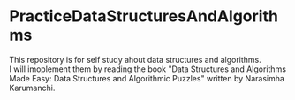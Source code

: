 # PracticeDataStructuresAndAlgorithms

This repository is for self study ahout data structures and algorithms.  
I will imoplement them by reading the book "Data Structures and Algorithms Made Easy: Data Structures and Algorithmic Puzzles" written by Narasimha Karumanchi.
